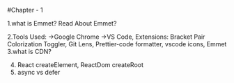 #Chapter - 1

1.what is Emmet? Read About Emmet?

2.Tools Used:
    ->Google Chrome
    ->VS Code, Extensions: Bracket Pair Colorization Toggler, Git Lens, Prettier-code formatter, vscode icons, Emmet 
3.what is CDN?

4. React createElement, ReactDom createRoot 
5. async vs defer